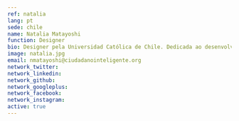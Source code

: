 ```yaml
---
ref: natalia
lang: pt
sede: chile
name: Natalia Matayoshi
function: Designer
bio: Designer pela Universidad Católica de Chile. Dedicada ao desenvolvimento de interfaces. Híbrido cultural, aficionada pelas novas tecnologias, pela música e pelo café.
image: natalia.jpg
email: nmatayoshi@ciudadanointeligente.org
network_twitter:
network_linkedin:
network_github:
network_googleplus:
network_facebook:
network_instagram:
active: true
---
```

